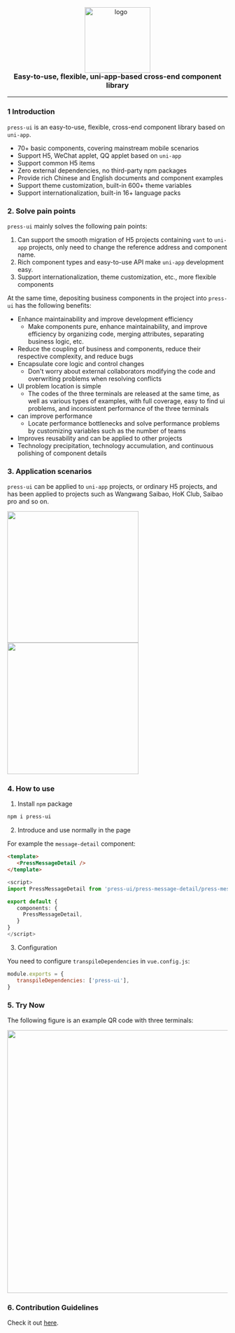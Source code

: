 <div align="center">
   <img alt="logo" src="https://mike-1255355338.cos.ap-guangzhou.myqcloud.com/press%2Fimg%2Fpress-ui-avatar-transparent.png" width="150" style=" margin-bottom: -25px;">
</div>
<h3 align="center">Easy-to-use, flexible, uni-app-based cross-end component library</h3>

---

### 1 Introduction

`press-ui` is an easy-to-use, flexible, cross-end component library based on `uni-app`.


- 70+ basic components, covering mainstream mobile scenarios
- Support H5, WeChat applet, QQ applet based on `uni-app`
- Support common H5 items
- Zero external dependencies, no third-party npm packages
- Provide rich Chinese and English documents and component examples
- Support theme customization, built-in 600+ theme variables
- Support internationalization, built-in 16+ language packs


### 2. Solve pain points


`press-ui` mainly solves the following pain points:

1. Can support the smooth migration of H5 projects containing `vant` to `uni-app` projects, only need to change the reference address and component name.
2. Rich component types and easy-to-use API make `uni-app` development easy.
3. Support internationalization, theme customization, etc., more flexible components


At the same time, depositing business components in the project into `press-ui` has the following benefits:


- Enhance maintainability and improve development efficiency
   - Make components pure, enhance maintainability, and improve efficiency by organizing code, merging attributes, separating business logic, etc.
- Reduce the coupling of business and components, reduce their respective complexity, and reduce bugs
- Encapsulate core logic and control changes
   - Don't worry about external collaborators modifying the code and overwriting problems when resolving conflicts
- UI problem location is simple
   - The codes of the three terminals are released at the same time, as well as various types of examples, with full coverage, easy to find ui problems, and inconsistent performance of the three terminals
- can improve performance
   - Locate performance bottlenecks and solve performance problems by customizing variables such as the number of teams
- Improves reusability and can be applied to other projects
- Technology precipitation, technology accumulation, and continuous polishing of component details


### 3. Application scenarios

`press-ui` can be applied to `uni-app` projects, or ordinary H5 projects, and has been applied to projects such as Wangwang Saibao, HoK Club, Saibao pro and so on.

<img src="https://mike-1255355338.cos.ap-guangzhou.myqcloud.com/article/2023/4/pvp-esports-screenshort.png" width="300">


<img src="https://mike-1255355338.cos.ap-guangzhou.myqcloud.com/article/2023/4/hok-club-screenshot.png" width="300">



### 4. How to use

1. Install `npm` package


```bash
npm i press-ui
```


2. Introduce and use normally in the page

For example the `message-detail` component:

```html
<template>
   <PressMessageDetail />
</template>
```

```ts
<script>
import PressMessageDetail from 'press-ui/press-message-detail/press-message-detail.vue'

export default {
   components: {
     PressMessageDetail,
   }
}
</script>
```

3. Configuration

You need to configure `transpileDependencies` in `vue.config.js`:

```js
module.exports = {
   transpileDependencies: ['press-ui'],
}
```



### 5. Try Now

The following figure is an example QR code with three terminals:

<img src="https://mike-1255355338.cos.ap-guangzhou.myqcloud.com/press/qrcode/press-ui-demo-qrcode-3.png" width="600">

### 6. Contribution Guidelines

Check it out [here](https://github.com/novlan1/press-ui/blob/release/packages/press-ui/CONTRIBUTING.md).
